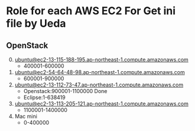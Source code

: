 # Role for each AWS EC2 For Get ini file by Ueda
## OpenStack
0. ubuntu@ec2-13-115-188-195.ap-northeast-1.compute.amazonaws.com
    * 400001-600000
1. ubuntu@ec2-54-64-48-98.ap-northeast-1.compute.amazonaws.com
    * 600001-900000
2. ubuntu@ec2-13-112-73-47.ap-northeast-1.compute.amazonaws.com
    * Openstack:900001-1100000 Done
    * Eclipse:1-638419
3. ubuntu@ec2-13-113-205-121.ap-northeast-1.compute.amazonaws.com
    * 1100001-1400000
4. Mac mini
    * 0-400000
